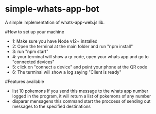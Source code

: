 # simple-whats-app-bot
A simple implementation of whats-app-web.js lib. 

#How to set up your machine
- 1: Make sure you have Node v12+ installed 
- 2: Open the terminal at the main folder and run "npm install" 
- 3: run "npm start"
- 4: your terminal will show a qr code, open your whats app and go to "connected devices"
- 5: click on "connect a device" and point your phone at the QR code
- 6: The terminal will show a log saying "Client is ready"

#Features available
- list 10 pokemons
If you send this message to the whats app number logged in the program, it will return a list of pokemons of any number
- disparar mensagens
this command start the proccess of sending out messages to the specified destinations
